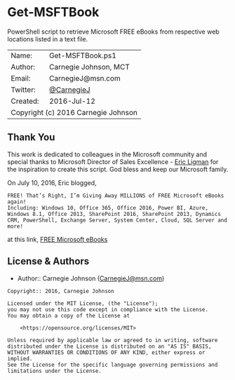 # Get-MSFTBook
PowerShell script to retrieve Microsoft FREE eBooks from respective web locations listed
in a text file.

<table>
  <tr>
    <td>Name:</td>
    <td>Get-MSFTBook.ps1</td>
  </tr>
  <tr>
    <td>Author:</td>
    <td>Carnegie Johnson, MCT
   </td>
  </tr>
  <tr>
    <td>Email:</td>
    <td>CarnegieJ@msn.com</td>
  </tr>
  <tr>
    <td>Twitter:</td>
    <td><a href="https://twitter.com/carnegiej/">@CarnegieJ</a></td>
  </tr>
  <tr>
    <td>Created:</td>
    <td>2016-Jul-12</td>
  </tr>
  <tr>
    <td colspan="2"> Copyright (c) 2016 Carnegie Johnson </td>
  </tr>
</table>

Thank You
---------

This work is dedicated to colleagues in the Microsoft community and special thanks to Microsoft Director of Sales Excellence - [Eric Ligman](https://twitter.com/ericligman/) for the inspiration to create this script. God bless and keep our Microsoft family.

On July 10, 2016, Eric blogged,
```text
FREE! That’s Right, I’m Giving Away MILLIONS of FREE Microsoft eBooks again!
Including: Windows 10, Office 365, Office 2016, Power BI, Azure, Windows 8.1, Office 2013, SharePoint 2016, SharePoint 2013, Dynamics CRM, PowerShell, Exchange Server, System Center, Cloud, SQL Server and more!
```
at this link, [FREE Microsoft eBooks](https://blogs.msdn.microsoft.com/mssmallbiz/2016/07/10/free-thats-right-im-giving-away-millions-of-free-microsoft-ebooks-again-including-windows-10-office-365-office-2016-power-bi-azure-windows-8-1-office-2013-sharepoint-2016-sha/)   

License & Authors
-----------------

- Author:: Carnegie Johnson (<CarnegieJ@msn.com>)

```text
Copyright:: 2016, Carnegie Johnson

Licensed under the MIT License, (the "License");
you may not use this code except in compliance with the License.
You may obtain a copy of the License at

    <https://opensource.org/licenses/MIT>

Unless required by applicable law or agreed to in writing, software
distributed under the License is distributed on an "AS IS" BASIS,
WITHOUT WARRANTIES OR CONDITIONS OF ANY KIND, either express or implied.
See the License for the specific language governing permissions and
limitations under the License.
```
